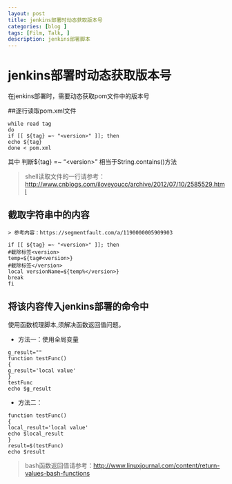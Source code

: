 ```yaml
---
layout: post
title: jenkins部署时动态获取版本号
categories: [blog ]
tags: [Film, Talk, ]
description: jenkins部署脚本
---
```




# jenkins部署时动态获取版本号

在jenkins部署时，需要动态获取pom文件中的版本号

##逐行读取pom.xml文件

```
while read tag
do
if [[ ${tag} =~ "<version>" ]]; then
echo ${tag}
done < pom.xml 
```

其中 判断$\{tag\} =\~ “\<version\>” 相当于String.contains()方法 
> shell读取文件的一行请参考：http://www.cnblogs.com/iloveyoucc/archive/2012/07/10/2585529.html

## 截取字符串中的内容
	> 参考内容：https://segmentfault.com/a/1190000005909903
	
```
if [[ ${tag} =~ "<version>" ]]; then
#截除标签<version>
temp=${tag#<version>}
#截除标签</version>
local versionName=${temp%</version>}
break
fi
```
	
## 将该内容传入jenkins部署的命令中
使用函数梳理脚本,须解决函数返回值问题。

- 方法一：使用全局变量

```
g_result=""
function testFunc()  
{  
g_result='local value'  
}  
testFunc  
echo $g_result  
```

- 方法二：

```
function testFunc()
{
local_result='local value'  
echo $local_result  
}   
result=$(testFunc)  
echo $result  
```
> bash函数返回值请参考：http://www.linuxjournal.com/content/return-values-bash-functions
